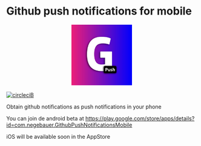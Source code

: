 # Github push notifications for mobile

<p align="center">
  <a href="https://github.com/negebauer/github-push-notifications-mobile">
    <img
      alt="Node.js"
      src="https://github.com/negebauer/github-push-notifications-mobile/raw/master/assets/icon.jpg"
      width="160"
    />
  </a>
</p>

[![circleciB]][circleciL]

Obtain github notifications as push notifications in your phone

You can join de android beta at https://play.google.com/store/apps/details?id=com.negebauer.GithubPushNotificationsMobile

iOS will be available soon in the AppStore

<!-- Badges -->

[circleciL]:https://circleci.com/gh/negebauer/github-push-notifications-mobile
[circleciB]:https://circleci.com/gh/negebauer/github-push-notifications-mobile.svg?style=svg
